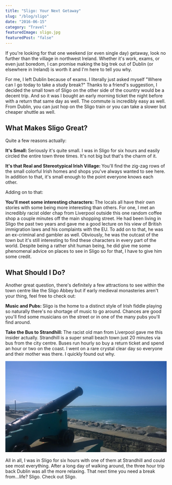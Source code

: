 ```yaml
---
title: "Sligo: Your Next Getaway"
slug: "/blog/sligo"
date: "2016-06-15"
category: "Travel"
featuredImage: sligo.jpg
featuredPost: "false"
---
```

If you're looking for that one weekend (or even single day) getaway, look no further than the village in northwest Ireland. Whether it's work, exams, or even just boredom, I can promise making the big trek out of Dublin (or elsewhere&nbsp;in Ireland) is worth it and I'm here to tell you why.

For me, I left Dublin because of exams. I literally just asked myself "Where can I go today to take a study break?" Thanks to a friend's suggestion, I decided the small town of Sligo on the other side of the country would be a decent trip. And so it was I bought an early morning ticket the night before with a return that same day as well. The commute is incredibly easy as well. From Dublin, you can just hop on the Sligo train or you can take a slower but cheaper shuttle as well.

<h2>What Makes Sligo Great?</h2>

Quite a few reasons actually:

<strong>It's Small:&nbsp;</strong>Seriously it's quite small. I was in Sligo for six hours and easily circled the entire town three times. It's not big but that's the charm of it.

<strong>It's that Real and Stereotypical&nbsp;Irish Village:&nbsp;</strong>You'll find the zig-zag rows of the small colorful Irish homes and shops you've always wanted to see here. In addition to that, it's small enough to the point everyone knows each other.

Adding on to that:

<strong>You'll meet some interesting characters:&nbsp;</strong>The locals all have their own stories with some being more interesting than others. For one, I met an incredibly racist older chap from Liverpool outside this one random coffee shop a couple minutes off the main shopping street. He had been living in Sligo the past two years and gave me a good lecture on his view of British immigration laws and his complaints with the EU. To add on to that, he was an ex-criminal and gambler as well. Obviously, he was the outcast of the town but it's still interesting to find these characters in every part of the world. Despite being a rather shit human being, he did give me some phenomenal advice on places to see in Sligo so for that, I have to give him some credit.

<h2>What Should I Do?</h2>

Another great question, there's definitely a few attractions to see within the town centre like the Sligo Abbey but if early medieval monasteries aren't your thing, feel free to check out:

<strong>Music and Pubs:&nbsp;</strong>Sligo is the home to a distinct style of Irish fiddle playing so naturally there's no shortage of music to go around. Chances are good you'll find some musicians on the street or in one of the many pubs you'll find around.

<strong>Take the Bus to Strandhill:&nbsp;</strong>The racist old man from Liverpool gave me this insider actually. Strandhill is a super small beach town just 20 minutes via bus from the city centre. Buses run hourly so buy a return ticket and spend an hour or two on the coast. I went on a rare crystal clear day so everyone and their mother was there. I quickly found out why.

![What even is a blue sky anyway?](./view-of-atlantic.webp)

All in all, I was in Sligo for six hours with one of them at Strandhill and could see most everything. After a long day of walking around, the three hour trip back Dublin was all the more relaxing. That next time you need a break from...life? Sligo. Check out&nbsp;Sligo.
